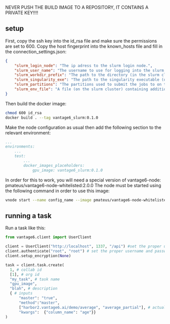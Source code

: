NEVER PUSH THE BUILD IMAGE TO A REPOSITORY, IT CONTAINS A PRIVATE KEY!!!!

## setup
First, copy the ssh key into the id_rsa file and make sure the permissions are set to 600.
Copy the host fingerprint into the known_hosts file and fill in the connection_settings.json:

```json
{
    "slurm_login_node": "The ip adress to the slurm login node.",
    "slurm_user_name": "The username to use for logging into the slurm cluster.",
    "slurm_workdir_prefix": "The path to the directory (in the slurm cluster) inside of which the tasks will be run.",
    "slurm_singularity_exe": "The path to the singularity executable (on the slurm cluster).",
    "slurm_partitions": "The partitions used to submit the jobs to on the slurm cluster.",
    "slurm_env_file": "A file (on the slurm cluster) containing additional environment variables (eg. XNAT credentials) to be used inside the singularity instances."
}
```

Then build the docker image:
```bash 
chmod 600 id_rsa
docker build . --tag vantage6_slurm:0.1.0
```

Make the node configuration as usual then add the following section to the relevant environment:

```yml
...
environments:
    ...
    test:
        ...
        docker_images_placeholders:
            gpu_image: vantage6_slurm:0.1.0
```

In order for this to work, you will need a special version of vantage6-node: pmateus/vantage6-node-whitelisted:2.0.0 
The node must be started using the following command in order to use this image:

```bash
vnode start --name config_name --image pmateus/vantage6-node-whitelisted:2.0.0 --environment test
```

## running a task
Run a task like this:

```python
from vantage6.client import UserClient

client = UserClient("http://localhost", 1337, "/api") #set the proper url and port for the server
client.authenticate("root", "root") # set the proper username and password
client.setup_encryption(None)

task = client.task.create(
  1, # collab id
  [1], # org id
  "my_task", # task name
  "gpu_image",
  "blah", # description
  { # inputs
      "master": "true", 
      "method":"master", 
      ["harbor2.vantage6.ai/demo/average", "average_partial"], # actual algorithm image, the actual function to run
      "kwargs":  {"column_name": "age"}}
)
```



